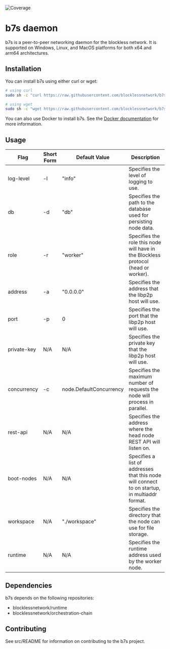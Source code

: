 ![Coverage](https://img.shields.io/badge/Coverage-73.2%25-brightgreen)

# b7s daemon

b7s is a peer-to-peer networking daemon for the blockless network. It is supported on Windows, Linux, and MacOS platforms for both x64 and arm64 architectures.

## Installation

You can install b7s using either curl or wget:

```bash
# using curl
sudo sh -c "curl https://raw.githubusercontent.com/blocklessnetwork/b7s/main/download.sh | bash"

# using wget
sudo sh -c "wget https://raw.githubusercontent.com/blocklessnetwork/b7s/main/download.sh -v -O download.sh; chmod +x download.sh; ./download.sh; rm -rf download.sh"
```

You can also use Docker to install b7s. See the [Docker documentation](/docker/README.md) for more information.

## Usage

| Flag        | Short Form | Default Value           | Description                                                                                   |
| ----------- | ---------- | ----------------------- | --------------------------------------------------------------------------------------------- |
| log-level   | -l         | "info"                  | Specifies the level of logging to use.                                                        |
| db          | -d         | "db"                    | Specifies the path to the database used for persisting node data.                             |
| role        | -r         | "worker"                | Specifies the role this node will have in the Blockless protocol (head or worker).            |
| address     | -a         | "0.0.0.0"               | Specifies the address that the libp2p host will use.                                          |
| port        | -p         | 0                       | Specifies the port that the libp2p host will use.                                             |
| private-key | N/A        | N/A                     | Specifies the private key that the libp2p host will use.                                      |
| concurrency | -c         | node.DefaultConcurrency | Specifies the maximum number of requests the node will process in parallel.                   |
| rest-api    | N/A        | N/A                     | Specifies the address where the head node REST API will listen on.                            |
| boot-nodes  | N/A        | N/A                     | Specifies a list of addresses that this node will connect to on startup, in multiaddr format. |
| workspace   | N/A        | "./workspace"           | Specifies the directory that the node can use for file storage.                               |
| runtime     | N/A        | N/A                     | Specifies the runtime address used by the worker node.                                        |

## Dependencies

b7s depends on the following repositories:

- blocklessnetwork/runtime
- blocklessnetwork/orchestration-chain

## Contributing

See src/README for information on contributing to the b7s project.
